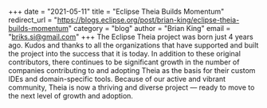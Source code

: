 +++
date = "2021-05-11"
title = "Eclipse Theia Builds Momentum"
redirect_url = "https://blogs.eclipse.org/post/brian-king/eclipse-theia-builds-momentum"
category = "blog"
author = "Brian King"
email = "briks.si@gmail.com"
+++
The Eclipse Theia project was born just 4 years ago. Kudos and thanks to all the organizations that have supported and built the project into the success that it is today. In addition to these original contributors, there continues to be significant growth in the number of companies contributing to and adopting Theia as the basis for their custom IDEs and domain-specific tools. Because of our active and vibrant community, Theia is now a thriving and diverse project — ready to move to the next level of growth and adoption.